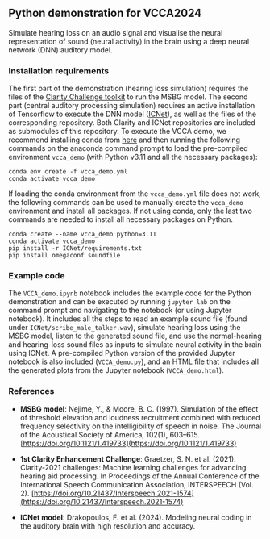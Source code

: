 ## Python demonstration for VCCA2024

Simulate hearing loss on an audio signal and visualise the neural representation of sound (neural activity) in the brain using a deep neural network (DNN) auditory model. 

### Installation requirements

The first part of the demonstration (hearing loss simulation) requires the files of the [Clarity Challenge toolkit](https://github.com/claritychallenge/clarity) to run the MSBG model. The second part (central auditory processing simulation) requires an active installation of Tensorflow to execute the DNN model ([ICNet](https://github.com/fotisdr/ICNet)), as well as the files of the corresponding repository. Both Clarity and ICNet repositories are included as submodules of this repository. To execute the VCCA demo, we recommend installing conda from [here](https://www.anaconda.com/download) and then running the following commands on the anaconda command prompt to load the pre-compiled environment `vcca_demo` (with Python v3.11 and all the necessary packages):

```
conda env create -f vcca_demo.yml
conda activate vcca_demo
```

If loading the conda environment from the `vcca_demo.yml` file does not work, the following commands can be used to manually create the `vcca_demo` environment and install all packages. If not using conda, only the last two commands are needed to install all necessary packages on Python. 

```
conda create --name vcca_demo python=3.11
conda activate vcca_demo
pip install -r ICNet/requirements.txt
pip install omegaconf soundfile
```

### Example code

The `VCCA_demo.ipynb` notebook includes the example code for the Python demonstration and can be executed by running `jupyter lab` on the command prompt and navigating to the notebook (or using Jupyter notebook). It includes all the steps to read an example sound file (found under `ICNet/scribe_male_talker.wav`), simulate hearing loss using the MSBG model, listen to the generated sound file, and use the normal-hearing and hearing-loss sound files as inputs to simulate neural activity in the brain using ICNet. A pre-compiled Python version of the provided Jupyter notebook is also included (`VCCA_demo.py`), and an HTML file that includes all the generated plots from the Jupyter notebook (`VCCA_demo.html`).

### References

- **MSBG model**: Nejime, Y., & Moore, B. C. (1997). Simulation of the effect of threshold elevation and loudness recruitment combined with reduced frequency selectivity on the intelligibility of speech in noise. The Journal of the Acoustical Society of America, 102(1), 603–615. [https://doi.org/10.1121/1.419733](https://doi.org/10.1121/1.419733)

- **1st Clarity Enhancement Challenge**: Graetzer, S. N. et al. (2021). Clarity-2021 challenges: Machine learning challenges for advancing hearing aid processing. In Proceedings of the Annual Conference of the International Speech Communication Association, INTERSPEECH (Vol. 2). [https://doi.org/10.21437/Interspeech.2021-1574](https://doi.org/10.21437/Interspeech.2021-1574)

- **ICNet model**: Drakopoulos, F. et al. (2024). Modeling neural coding in the auditory brain with high resolution and accuracy.
